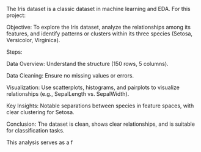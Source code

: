 The Iris dataset is a classic dataset in machine learning and EDA. For this project:

Objective: To explore the Iris dataset, analyze the relationships among its features, and identify patterns or clusters within its three species (Setosa, Versicolor, Virginica).

Steps:

Data Overview: Understand the structure (150 rows, 5 columns).

Data Cleaning: Ensure no missing values or errors.

Visualization: Use scatterplots, histograms, and pairplots to visualize relationships (e.g., SepalLength vs. SepalWidth).

Key Insights: Notable separations between species in feature spaces, with clear clustering for Setosa.

Conclusion: The dataset is clean, shows clear relationships, and is suitable for classification tasks.

This analysis serves as a f
